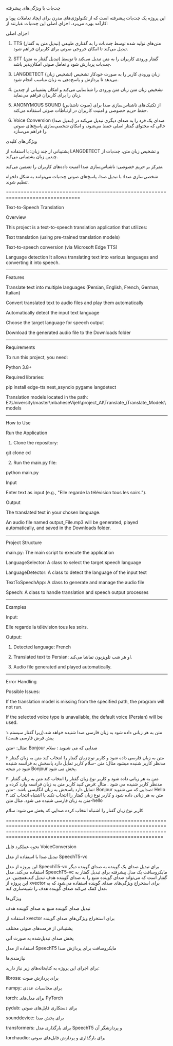 چت‌بات با ویژگی‌های پیشرفته

این پروژه یک چت‌بات پیشرفته است که از تکنولوژی‌های مدرن برای ایجاد تعاملات پویا و کارآمد بهره می‌برد. اجزای اصلی این چت‌بات عبارتند از:

اجزای اصلی

1. TTS (تبدیل متن به گفتار)
متن‌های تولید شده توسط چت‌بات را به گفتاری طبیعی تبدیل می‌کند تا امکان خروجی صوتی برای کاربران فراهم شود.


2. STT (تبدیل گفتار به متن)
گفتار ورودی کاربران را به متن تبدیل می‌کند تا توسط چت‌بات پردازش شود و تعامل صوتی امکان‌پذیر باشد.


3. LANGDETECT (تشخیص زبان)
زبان ورودی کاربر را به صورت خودکار تشخیص می‌دهد تا پردازش و پاسخ‌دهی به زبان مناسب انجام شود.


4. تشخیص زبان متن
زبان متن ورودی را شناسایی می‌کند و امکان پشتیبانی از چندین زبان را برای کاربران فراهم می‌نماید.


5. ANONYMOUS SOUND (صوت ناشناس)
از تکنیک‌های ناشناس‌سازی صدا برای حفظ حریم خصوصی و امنیت کاربران در ارتباطات صوتی استفاده می‌کند.


6. Voice Conversion (تبدیل صدا)
صدای یک فرد را به صدای دیگری تبدیل می‌کند در حالی که محتوای گفتار اصلی حفظ می‌شود، و امکان شخصی‌سازی پاسخ‌های صوتی را فراهم می‌سازد.



ویژگی‌های کلیدی

پشتیبانی از چند زبان: با استفاده از LANGDETECT و تشخیص زبان متن، چت‌بات از چندین زبان پشتیبانی می‌کند.

تمرکز بر حریم خصوصی: ناشناس‌سازی صدا امنیت داده‌های کاربران را تضمین می‌کند.

شخصی‌سازی صدا: با تبدیل صدا، پاسخ‌های صوتی چت‌بات می‌توانند به شکل دلخواه تنظیم شوند.


===============================================================================

Text-to-Speech Translation

Overview

This project is a text-to-speech translation application that utilizes:

Text translation (using pre-trained translation models)

Text-to-speech conversion (via Microsoft Edge TTS)

Language detection
It allows translating text into various languages and converting it into speech.



---

Features

Translate text into multiple languages (Persian, English, French, German, Italian)

Convert translated text to audio files and play them automatically

Automatically detect the input text language

Choose the target language for speech output

Download the generated audio file to the Downloads folder



---

Requirements

To run this project, you need:

Python 3.8+

Required libraries:

pip install edge-tts nest_asyncio pygame langdetect

Translation models located in the path:
E:\University\master\mbaheseVijeh\project_AI\Translate_\Translate_Models\models



---

How to Use

Run the Application

1. Clone the repository:

git clone <repository-url>
cd <repository-folder>


2. Run the main.py file:

python main.py



Input

Enter text as input (e.g., "Elle regarde la télévision tous les soirs.").


Output

The translated text in your chosen language.

An audio file named output_File.mp3 will be generated, played automatically, and saved in the Downloads folder.



---

Project Structure

main.py: The main script to execute the application

LanguageSelector: A class to select the target speech language

LanguageDetector: A class to detect the language of the input text

TextToSpeechApp: A class to generate and manage the audio file

Speech: A class to handle translation and speech output processes



---

Examples

Input:

Elle regarde la télévision tous les soirs.

Output:

1. Detected language: French


2. Translated text to Persian: او هر شب تلویزیون تماشا می‌کند.


3. Audio file generated and played automatically.




---

Error Handling

Possible Issues:

If the translation model is missing from the specified path, the program will not run.

If the selected voice type is unavailable, the default voice (Persian) will be used.




۱.متن به هر زبانی داده شود به زبان فارسی صدا شنیده خواهد شد.(زیرا گفتار سیستم پیش فرض فارسی هست)

مثال:
-متن: Bonjour
صدایی که می شنوید :
سلام

۲.متن به زبان فارسی داده شود و کاربر نوع زبان گفتار را انتخاب کند متن به زبان گفتار مدنظر کاربر شنیده میشود 
مثال: 
متن -سلام 
کاربر تمایل دارد پاسخش به فرانسه شنیده شود در نتیجه Bonjour پخش می شود.



۳.
متن به هر زبانی داده شود و کاربر نوع زبان گفتار را انتخاب کند متن به زبان گفتار مدنظر کاربر شنیده می شود .
مثال :فرض کنید کاربر متن به زبان فرانسه وارد کرده و تمایل دارد پاسخش به زبان انگلیسی باشد.
-متن: Bonjour
صدایی که می شنوید: Hello
۴‌.متن به هر زبانی داده شود و کاربر نوع زبان گفتار را انتخاب نکند یا اشتباه انتخاب کند متن به زبان فارسی شنیده می شود.
مثال
متن-hello

کاربر نوع زبان گفتار را اشتباه انتخاب کرده 
صدایی که پخش می شود: سلام


=======================================================================================================================================================================================================================

نحوه عملکرد فایل VoiceConversion

تبدیل صدا با استفاده از مدل SpeechT5-vc

این پروژه از مدل SpeechT5-vc برای تبدیل صدای یک گوینده به صدای گوینده دیگر استفاده می‌کند. مدل SpeechT5-vc مایکروسافت یک مدل پیشرفته برای تبدیل گفتار به گفتار است که می‌تواند صدای گوینده منبع را به صدای گوینده هدف تبدیل کند.همچنین، در این پروژه از xvector برای استخراج ویژگی‌های صدای گوینده استفاده می‌شود که به مدل کمک می‌کند صدای گوینده هدف را شبیه‌سازی کند.

ویژگی‌ها

تبدیل صدای گوینده منبع به صدای گوینده هدف

استفاده از xvector برای استخراج ویژگی‌های صدای گوینده

پشتیبانی از فرمت‌های صوتی مختلف

پخش صدای تبدیل‌شده به صورت آنی

استفاده از مدل SpeechT5 مایکروسافت برای پردازش صدا

نیازمندی‌ها

برای اجرای این پروژه به کتابخانه‌های زیر نیاز دارید:

librosa: برای پردازش صوت

numpy: برای محاسبات عددی

torch: برای مدل‌های PyTorch

pydub: برای دستکاری فایل‌های صوتی

sounddevice: برای پخش صدا

transformers: برای بارگذاری مدل SpeechT5 و پردازشگر آن

torchaudio: برای بارگذاری و پردازش فایل‌های صوتی





